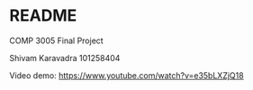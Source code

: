 # README

COMP 3005 Final Project

Shivam Karavadra
101258404

Video demo: https://www.youtube.com/watch?v=e35bLXZjQ18
